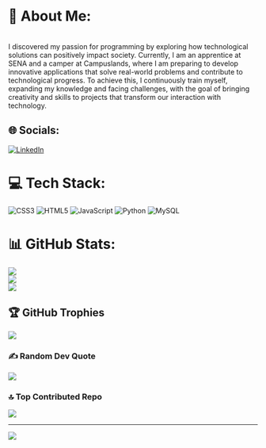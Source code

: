 # 💫 About Me:
<br>I discovered my passion for programming by exploring how technological solutions can positively impact society. Currently, I am an apprentice at SENA and a camper at Campuslands, where I am preparing to develop innovative applications that solve real-world problems and contribute to technological progress. To achieve this, I continuously train myself, expanding my knowledge and facing challenges, with the goal of bringing creativity and skills to projects that transform our interaction with technology.


## 🌐 Socials:
[![LinkedIn](https://img.shields.io/badge/LinkedIn-%230077B5.svg?logo=linkedin&logoColor=white)](https://linkedin.com/in/www.linkedin.com/in/leidy-villegas-917565357) 

# 💻 Tech Stack:
![CSS3](https://img.shields.io/badge/css3-%231572B6.svg?style=for-the-badge&logo=css3&logoColor=white) ![HTML5](https://img.shields.io/badge/html5-%23E34F26.svg?style=for-the-badge&logo=html5&logoColor=white) ![JavaScript](https://img.shields.io/badge/javascript-%23323330.svg?style=for-the-badge&logo=javascript&logoColor=%23F7DF1E) ![Python](https://img.shields.io/badge/python-3670A0?style=for-the-badge&logo=python&logoColor=ffdd54) ![MySQL](https://img.shields.io/badge/mysql-4479A1.svg?style=for-the-badge&logo=mysql&logoColor=white)
# 📊 GitHub Stats:
![](https://github-readme-stats.vercel.app/api?username=LeidyJohanaVillegas&theme=tokyonight&hide_border=false&include_all_commits=false&count_private=false)<br/>
![](https://nirzak-streak-stats.vercel.app/?user=LeidyJohanaVillegas&theme=tokyonight&hide_border=false)<br/>
![](https://github-readme-stats.vercel.app/api/top-langs/?username=LeidyJohanaVillegas&theme=tokyonight&hide_border=false&include_all_commits=false&count_private=false&layout=compact)

## 🏆 GitHub Trophies
![](https://github-profile-trophy.vercel.app/?username=LeidyJohanaVillegas&theme=nord&no-frame=false&no-bg=true&margin-w=4)

### ✍️ Random Dev Quote
![](https://quotes-github-readme.vercel.app/api?type=horizontal&theme=radical)

### 🔝 Top Contributed Repo
![](https://github-contributor-stats.vercel.app/api?username=LeidyJohanaVillegas&limit=5&theme=dark&combine_all_yearly_contributions=true)

---
[![](https://visitcount.itsvg.in/api?id=LeidyJohanaVillegas&icon=0&color=1)](https://visitcount.itsvg.in)

<!-- Proudly created with GPRM ( https://gprm.itsvg.in ) -->
